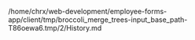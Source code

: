 /home/chrx/web-development/employee-forms-app/client/tmp/broccoli_merge_trees-input_base_path-T86oewa6.tmp/2/History.md